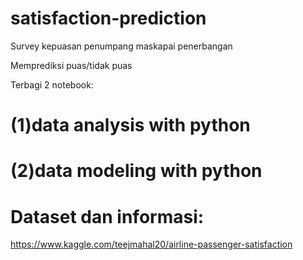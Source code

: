 # satisfaction-prediction

Survey kepuasan penumpang maskapai penerbangan 

Memprediksi puas/tidak puas 

Terbagi 2 notebook:

# (1)data analysis with python
                   
# (2)data modeling with python


# Dataset dan informasi:
https://www.kaggle.com/teejmahal20/airline-passenger-satisfaction
